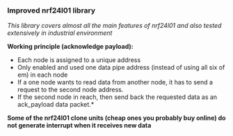 ### Improved nrf24l01 library

*This library covers almost all the main features of nrf24l01 and also tested extensively in industrial environment*

**Working principle (acknowledge payload):**

* Each node is assigned to a unique address
* Only enabled and used one data pipe address (instead of using all six of em) in each node
* If a one node wants to read data from another node, it has to send a request to the second node address.
* If the second node in reach, then send back the requested data as an ack_payload data packet.*

**Some of the nrf24l01 clone units (cheap ones you probably buy online)  do not generate interrupt when it receives new data**

